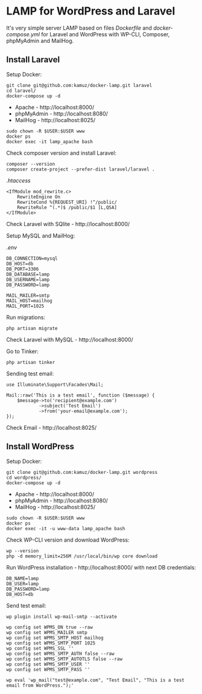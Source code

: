 # LAMP for WordPress and Laravel

It's very simple server LAMP based on files *Dockerfile* and *docker-compose.yml* for Laravel and WordPress with WP-CLI, Composer, phpMyAdmin and MailHog.

## Install Laravel

Setup Docker:

```
git clone git@github.com:kamuz/docker-lamp.git laravel
cd laravel/
docker-compose up -d
```

- Apache - http://localhost:8000/
- phpMyAdmin - http://localhost:8080/
- MailHog - http://localhost:8025/

```
sudo chown -R $USER:$USER www
docker ps
docker exec -it lamp_apache bash
```

Check composer version and install Laravel:

```
composer --version
composer create-project --prefer-dist laravel/laravel .
```

*.htaccess*

```
<IfModule mod_rewrite.c>
    RewriteEngine On
    RewriteCond %{REQUEST_URI} !^/public/
    RewriteRule ^(.*)$ /public/$1 [L,QSA]
</IfModule>
```

Check Laravel with SQlite - http://localhost:8000/

Setup MySQL and MailHog:

*.env*

```
DB_CONNECTION=mysql
DB_HOST=db
DB_PORT=3306
DB_DATABASE=lamp
DB_USERNAME=lamp
DB_PASSWORD=lamp

MAIL_MAILER=smtp
MAIL_HOST=mailhog
MAIL_PORT=1025
```

Run migrations:

```
php artisan migrate
```

Check Laravel with MySQL - http://localhost:8000/

Go to Tinker:

```
php artisan tinker
```

Sending test email:

```
use Illuminate\Support\Facades\Mail;

Mail::raw('This is a test email', function ($message) {
    $message->to('recipient@example.com')
            ->subject('Test Email')
            ->from('your-email@example.com');
});
```

Check Email - http://localhost:8025/

## Install WordPress

Setup Docker:

```
git clone git@github.com:kamuz/docker-lamp.git wordpress
cd wordpress/
docker-compose up -d
```

- Apache - http://localhost:8000/
- phpMyAdmin - http://localhost:8080/
- MailHog - http://localhost:8025/

```
sudo chown -R $USER:$USER www
docker ps
docker exec -it -u www-data lamp_apache bash
```

Check WP-CLI version and download WordPress:

```
wp --version
php -d memory_limit=256M /usr/local/bin/wp core download
```

Run WordPress installation - http://localhost:8000/ with next DB credentials:

```
DB_NAME=lamp
DB_USER=lamp
DB_PASSWORD=lamp
DB_HOST=db
```

Send test email:

```
wp plugin install wp-mail-smtp --activate

wp config set WPMS_ON true --raw
wp config set WPMS_MAILER smtp
wp config set WPMS_SMTP_HOST mailhog
wp config set WPMS_SMTP_PORT 1025
wp config set WPMS_SSL ''
wp config set WPMS_SMTP_AUTH false --raw
wp config set WPMS_SMTP_AUTOTLS false --raw
wp config set WPMS_SMTP_USER ''
wp config set WPMS_SMTP_PASS ''

wp eval 'wp_mail("test@example.com", "Test Email", "This is a test email from WordPress.");'
```
